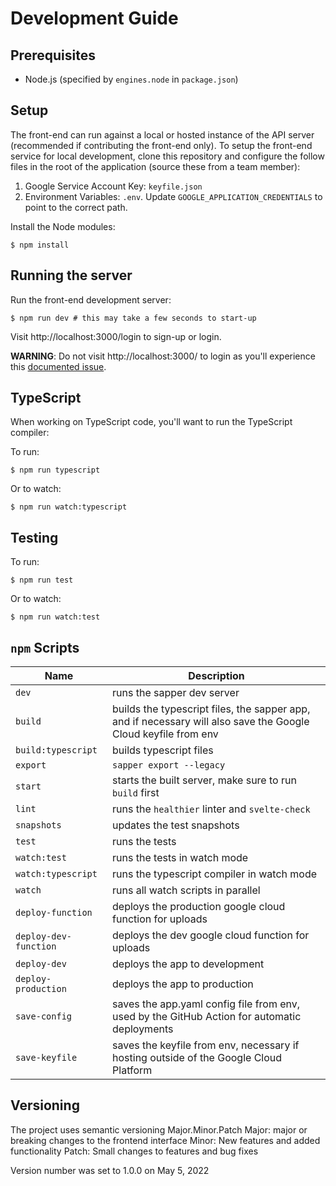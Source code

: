 # Development Guide

## Prerequisites

* Node.js (specified by `engines.node` in `package.json`)

## Setup

The front-end can run against a local or hosted instance of the API server (recommended if
contributing the front-end only). To setup the front-end service for local development, clone this
repository and configure the follow files in the root of the application (source these from a team
member):

1. Google Service Account Key: `keyfile.json`
2. Environment Variables: `.env`. Update `GOOGLE_APPLICATION_CREDENTIALS` to point to the correct path.

Install the Node modules:

    $ npm install

## Running the server

Run the front-end development server:

    $ npm run dev # this may take a few seconds to start-up

Visit http://localhost:3000/login to sign-up or login.

**WARNING**: Do not visit http://localhost:3000/ to login as you'll experience
this [documented issue](https://github.com/RebusFoundation/ink-library/issues/202).

## TypeScript

When working on TypeScript code, you'll want to run the TypeScript compiler:

To run:

    $ npm run typescript

Or to watch:

    $ npm run watch:typescript

## Testing

To run:

    $ npm run test

Or to watch:

    $ npm run watch:test

## `npm` Scripts

|         Name          |                                                  Description                                                   |
| --------------------- | -------------------------------------------------------------------------------------------------------------- |
| `dev`                 | runs the sapper dev server                                                                                     |
| `build`               | builds the typescript files, the sapper app, and if necessary will also save the Google Cloud keyfile from env |
| `build:typescript`    | builds typescript files                                                                                        |
| `export`              | `sapper export --legacy`                                                                                       |
| `start`               | starts the built server, make sure to run `build` first                                                        |
| `lint`                | runs the `healthier` linter and `svelte-check`                                                                 |
| `snapshots`           | updates the test snapshots                                                                                     |
| `test`                | runs the tests                                                                                                 |
| `watch:test`          | runs the tests in watch mode                                                                                   |
| `watch:typescript`    | runs the typescript compiler in watch mode                                                                     |
| `watch`               | runs all watch scripts in parallel                                                                             |
| `deploy-function`     | deploys the production google cloud function for uploads                                                       |
| `deploy-dev-function` | deploys the dev google cloud function for uploads                                                              |
| `deploy-dev`          | deploys the app to development                                                                                 |
| `deploy-production`   | deploys the app to production                                                                                  |
| `save-config`         | saves the app.yaml config file from env, used by the GitHub Action for automatic deployments                   |
| `save-keyfile`        | saves the keyfile from env, necessary if hosting outside of the Google Cloud Platform                          |

## Versioning

The project uses semantic versioning
Major.Minor.Patch
Major: major or breaking changes to the frontend interface
Minor: New features and added functionality
Patch: Small changes to features and bug fixes

Version number was set to 1.0.0 on May 5, 2022
